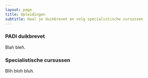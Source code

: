 ```yaml
---
layout: page
title: Opleidingen
subtitle: Haal je duikbrevet en volg specialistische cursussen
---
```


### PADI duikbrevet

Blah bleh.

### Specialistische cursussen

Blih bloh bluh.